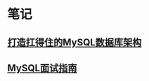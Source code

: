 # 笔记
## [打造扛得住的MySQL数据库架构](https://github.com/lai416703504/note/blob/master/%E6%89%93%E9%80%A0%E6%89%9B%E5%BE%97%E4%BD%8F%E7%9A%84MySQL%E6%95%B0%E6%8D%AE%E5%BA%93%E6%9E%B6%E6%9E%84.md)
## [MySQL面试指南](https://github.com/lai416703504/note/blob/master/Mysql%E9%9D%A2%E8%AF%95.md)
